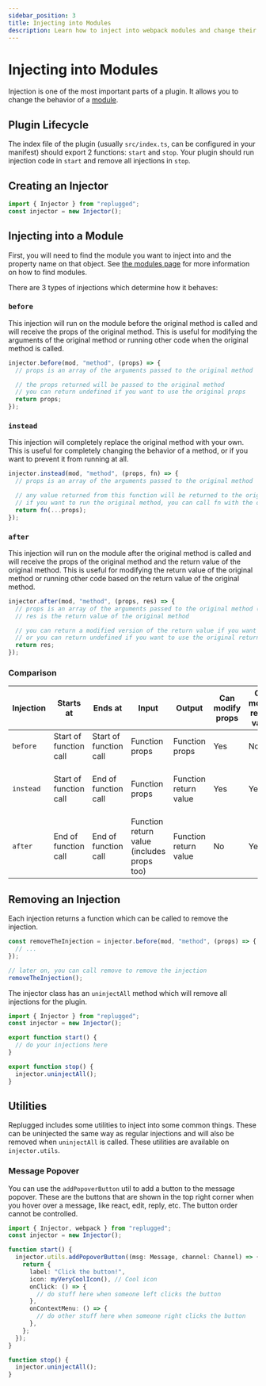 ```yaml
---
sidebar_position: 3
title: Injecting into Modules
description: Learn how to inject into webpack modules and change their behavior
---
```


# Injecting into Modules

Injection is one of the most important parts of a plugin. It allows you to change the behavior of a
[module](modules).

## Plugin Lifecycle

The index file of the plugin (usually `src/index.ts`, can be configured in your manifest) should
export 2 functions: `start` and `stop`. Your plugin should run injection code in `start` and remove
all injections in `stop`.

## Creating an Injector

```ts
import { Injector } from "replugged";
const injector = new Injector();
```

## Injecting into a Module

First, you will need to find the module you want to inject into and the property name on that
object. See [the modules page](modules#finding-modules) for more information on how to find modules.

There are 3 types of injections which determine how it behaves:

### `before`

This injection will run on the module before the original method is called and will receive the
props of the original method. This is useful for modifying the arguments of the original method or
running other code when the original method is called.

```ts
injector.before(mod, "method", (props) => {
  // props is an array of the arguments passed to the original method

  // the props returned will be passed to the original method
  // you can return undefined if you want to use the original props
  return props;
});
```

### `instead`

This injection will completely replace the original method with your own. This is useful for
completely changing the behavior of a method, or if you want to prevent it from running at all.

```ts
injector.instead(mod, "method", (props, fn) => {
  // props is an array of the arguments passed to the original method

  // any value returned from this function will be returned to the original caller
  // if you want to run the original method, you can call fn with the original props (or modified props)
  return fn(...props);
});
```

### `after`

This injection will run on the module after the original method is called and will receive the props
of the original method and the return value of the original method. This is useful for modifying the
return value of the original method or running other code based on the return value of the original
method.

```ts
injector.after(mod, "method", (props, res) => {
  // props is an array of the arguments passed to the original method (similar to `before`)
  // res is the return value of the original method

  // you can return a modified version of the return value if you want to modify it
  // or you can return undefined if you want to use the original return value
  return res;
});
```

### Comparison

| Injection | Starts at              | Ends at                | Input                                      | Output                | Can modify props | Can modify return value | Calls original method            |
| --------- | ---------------------- | ---------------------- | ------------------------------------------ | --------------------- | ---------------- | ----------------------- | -------------------------------- |
| `before`  | Start of function call | Start of function call | Function props                             | Function props        | Yes              | No                      | Yes                              |
| `instead` | Start of function call | End of function call   | Function props                             | Function return value | Yes              | Yes                     | No (unless you call it yourself) |
| `after`   | End of function call   | End of function call   | Function return value (includes props too) | Function return value | No               | Yes                     | Yes                              |

## Removing an Injection

Each injection returns a function which can be called to remove the injection.

```ts
const removeTheInjection = injector.before(mod, "method", (props) => {
  // ...
});

// later on, you can call remove to remove the injection
removeTheInjection();
```

The injector class has an `uninjectAll` method which will remove all injections for the plugin.

```ts
import { Injector } from "replugged";
const injector = new Injector();

export function start() {
  // do your injections here
}

export function stop() {
  injector.uninjectAll();
}
```

## Utilities

Replugged includes some utilities to inject into some common things. These can be uninjected the
same way as regular injections and will also be removed when `uninjectAll` is called. These
utilities are available on `injector.utils`.

### Message Popover

You can use the `addPopoverButton` util to add a button to the message popover. These are the
buttons that are shown in the top right corner when you hover over a message, like react, edit,
reply, etc. The button order cannot be controlled.

```ts
import { Injector, webpack } from "replugged";
const injector = new Injector();

function start() {
  injector.utils.addPopoverButton((msg: Message, channel: Channel) => {
    return {
      label: "Click the button!",
      icon: myVeryCoolIcon(), // Cool icon
      onClick: () => {
        // do stuff here when someone left clicks the button
      },
      onContextMenu: () => {
        // do other stuff here when someone right clicks the button
      },
    };
  });
}

function stop() {
  injector.uninjectAll();
}
```
